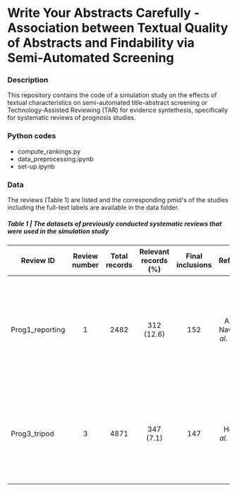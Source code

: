 # Write Your Abstracts Carefully - Association between Textual Quality of Abstracts and Findability via Semi-Automated Screening

### Description
This repository contains the code of a simulation study on the effects of textual characteristics on semi-automated title-abstract screening or Technology-Assisted Reviewing (TAR) for evidence syntethesis, specifically for systematic reviews of prognosis studies.

### Python codes
- compute_rankings.py
- data_preprocessing.ipynb
- set-up.ipynb
  
### Data
The reviews (Table 1) are listed and the corresponding pmid's of the studies including the full-text labels are available in the data folder.

##### Table 1 | The datasets of previously conducted systematic reviews that were used in the simulation study

| Review ID | Review number | Total records    | Relevant records (%)    | Final inclusions | Reference | Title |
| --- | :---:   | :---: | :---: | :---: | :---: | :---: |
| Prog1_reporting | 1 | 2482   | 312 (12.6)   | 152 | Andaur Navarro *et al.* (2022) | Completeness of reporting of clinical prediction models developed using supervised machine learning: a systematic review|
| Prog3_tripod | 3 | 4871   | 347 (7.1)   | 147 | Heus *et al.* (2018) | Poor reporting of multivariable prediction model studies: towards a targeted implementation strategy of the TRIPOD statement|

